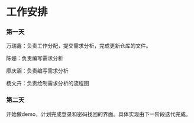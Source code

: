 ﻿# 工作安排
### 第一天
<p>万瑞鑫：负责工作分配，提交需求分析，完成更新仓库的文件。</p>
<p>陈姗：负责编写需求分析</p>
<p>廖庆涵：负责编写需求分析</p>
<p>杨文卉：负责绘制需求分析的流程图</p>

 ### 第二天
<p>开始做demo，计划完成登录和密码找回的界面。具体实现由下一阶段迭代完成。</p>


